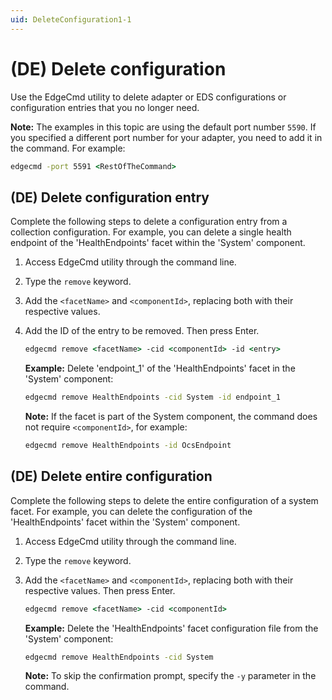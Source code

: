 ```yaml
---
uid: DeleteConfiguration1-1
---
```


# (DE) Delete configuration

Use the EdgeCmd utility to delete adapter or EDS configurations or configuration entries that you no longer need.

**Note:** The examples in this topic are using the default port number `5590`. If you specified a different port number for your adapter, you need to add it in the command. For example:

```cmd
edgecmd -port 5591 <RestOfTheCommand>
```

## (DE) Delete configuration entry

Complete the following steps to delete a configuration entry from a collection configuration. For example, you can delete a single health endpoint of the 'HealthEndpoints' facet within the 'System' component.

1. Access EdgeCmd utility through the command line.
2. Type the `remove` keyword.
3. Add the `<facetName>` and `<componentId>`, replacing both with their respective values.
4. Add the ID of the entry to be removed. Then press Enter.

   ```cmd
   edgecmd remove <facetName> -cid <componentId> -id <entry>
   ```

   **Example:** Delete 'endpoint_1' of the 'HealthEndpoints' facet in the 'System' component:

   ```cmd
   edgecmd remove HealthEndpoints -cid System -id endpoint_1
   ```

   **Note:** If the facet is part of the System component, the command does not require `<componentId>`, for example:

   ```cmd
   edgecmd remove HealthEndpoints -id OcsEndpoint
   ```

## (DE) Delete entire configuration

Complete the following steps to delete the entire configuration of a system facet. For example, you can delete the configuration of the 'HealthEndpoints' facet within the 'System' component.

1. Access EdgeCmd utility through the command line.
2. Type the `remove` keyword.
3. Add the `<facetName>` and `<componentId>`, replacing both with their respective values. Then press Enter.

   ```cmd
   edgecmd remove <facetName> -cid <componentId>
   ```

   **Example:** Delete the 'HealthEndpoints' facet configuration file from the 'System' component:

   ```cmd
   edgecmd remove HealthEndpoints -cid System
   ```

   **Note:** To skip the confirmation prompt, specify the `-y` parameter in the command.
